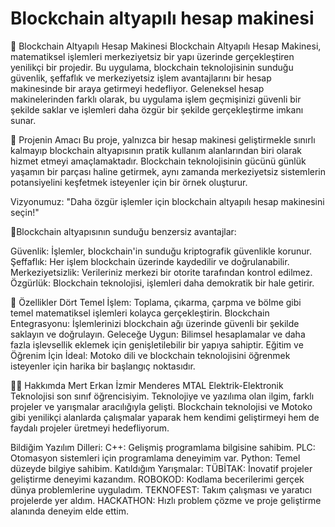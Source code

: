 # Blockchain altyapılı hesap makinesi
🧮 Blockchain Altyapılı Hesap Makinesi
Blockchain Altyapılı Hesap Makinesi, matematiksel işlemleri merkeziyetsiz bir yapı üzerinde gerçekleştiren yenilikçi bir projedir. Bu uygulama, blockchain teknolojisinin sunduğu güvenlik, şeffaflık ve merkeziyetsiz işlem avantajlarını bir hesap makinesinde bir araya getirmeyi hedefliyor. Geleneksel hesap makinelerinden farklı olarak, bu uygulama işlem geçmişinizi güvenli bir şekilde saklar ve işlemleri daha özgür bir şekilde gerçekleştirme imkanı sunar.

🌟 Projenin Amacı
Bu proje, yalnızca bir hesap makinesi geliştirmekle sınırlı kalmayıp blockchain altyapısının pratik kullanım alanlarından biri olarak hizmet etmeyi amaçlamaktadır. Blockchain teknolojisinin gücünü günlük yaşamın bir parçası haline getirmek, aynı zamanda merkeziyetsiz sistemlerin potansiyelini keşfetmek isteyenler için bir örnek oluşturur.

Vizyonumuz:
"Daha özgür işlemler için blockchain altyapılı hesap makinesini seçin!"

🌟Blockchain altyapısının sunduğu benzersiz avantajlar:

Güvenlik: İşlemler, blockchain'in sunduğu kriptografik güvenlikle korunur.
Şeffaflık: Her işlem blockchain üzerinde kaydedilir ve doğrulanabilir.
Merkeziyetsizlik: Verileriniz merkezi bir otorite tarafından kontrol edilmez.
Özgürlük: Blockchain teknolojisi, işlemleri daha demokratik bir hale getirir.

🚀 Özellikler
Dört Temel İşlem:
Toplama, çıkarma, çarpma ve bölme gibi temel matematiksel işlemleri kolayca gerçekleştirin.
Blockchain Entegrasyonu:
İşlemlerinizi blockchain ağı üzerinde güvenli bir şekilde saklayın ve doğrulayın.
Geleceğe Uygun:
Bilimsel hesaplamalar ve daha fazla işlevsellik eklemek için genişletilebilir bir yapıya sahiptir.
Eğitim ve Öğrenim İçin İdeal:
Motoko dili ve blockchain teknolojisini öğrenmek isteyenler için harika bir başlangıç noktasıdır.

👨‍💻 Hakkımda
Mert Erkan
İzmir Menderes MTAL Elektrik-Elektronik Teknolojisi son sınıf öğrencisiyim. Teknolojiye ve yazılıma olan ilgim, farklı projeler ve yarışmalar aracılığıyla gelişti. Blockchain teknolojisi ve Motoko gibi yenilikçi alanlarda çalışmalar yaparak hem kendimi geliştirmeyi hem de faydalı projeler üretmeyi hedefliyorum.

Bildiğim Yazılım Dilleri:
C++: Gelişmiş programlama bilgisine sahibim.
PLC: Otomasyon sistemleri için programlama deneyimim var.
Python: Temel düzeyde bilgiye sahibim.
Katıldığım Yarışmalar:
TÜBİTAK: İnovatif projeler geliştirme deneyimi kazandım.
ROBOKOD: Kodlama becerilerimi gerçek dünya problemlerine uyguladım.
TEKNOFEST: Takım çalışması ve yaratıcı projelerde yer aldım.
HACKATHON: Hızlı problem çözme ve proje geliştirme alanında deneyim elde ettim.
